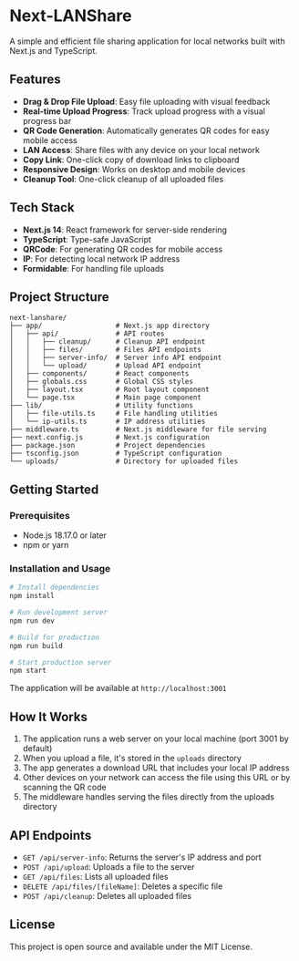 # Next-LANShare

A simple and efficient file sharing application for local networks built with Next.js and TypeScript.

## Features

- **Drag & Drop File Upload**: Easy file uploading with visual feedback
- **Real-time Upload Progress**: Track upload progress with a visual progress bar
- **QR Code Generation**: Automatically generates QR codes for easy mobile access
- **LAN Access**: Share files with any device on your local network
- **Copy Link**: One-click copy of download links to clipboard
- **Responsive Design**: Works on desktop and mobile devices
- **Cleanup Tool**: One-click cleanup of all uploaded files

## Tech Stack

- **Next.js 14**: React framework for server-side rendering
- **TypeScript**: Type-safe JavaScript
- **QRCode**: For generating QR codes for mobile access
- **IP**: For detecting local network IP address
- **Formidable**: For handling file uploads

## Project Structure

```
next-lanshare/
├── app/                  # Next.js app directory
│   ├── api/              # API routes
│   │   ├── cleanup/      # Cleanup API endpoint
│   │   ├── files/        # Files API endpoints
│   │   ├── server-info/  # Server info API endpoint
│   │   └── upload/       # Upload API endpoint
│   ├── components/       # React components
│   ├── globals.css       # Global CSS styles
│   ├── layout.tsx        # Root layout component
│   └── page.tsx          # Main page component
├── lib/                  # Utility functions
│   ├── file-utils.ts     # File handling utilities
│   └── ip-utils.ts       # IP address utilities
├── middleware.ts         # Next.js middleware for file serving
├── next.config.js        # Next.js configuration
├── package.json          # Project dependencies
├── tsconfig.json         # TypeScript configuration
└── uploads/              # Directory for uploaded files
```

## Getting Started

### Prerequisites

- Node.js 18.17.0 or later
- npm or yarn

### Installation and Usage

```bash
# Install dependencies
npm install

# Run development server
npm run dev

# Build for production
npm run build

# Start production server
npm start
```

The application will be available at `http://localhost:3001`

## How It Works

1. The application runs a web server on your local machine (port 3001 by default)
2. When you upload a file, it's stored in the `uploads` directory
3. The app generates a download URL that includes your local IP address
4. Other devices on your network can access the file using this URL or by scanning the QR code
5. The middleware handles serving the files directly from the uploads directory

## API Endpoints

- `GET /api/server-info`: Returns the server's IP address and port
- `POST /api/upload`: Uploads a file to the server
- `GET /api/files`: Lists all uploaded files
- `DELETE /api/files/[fileName]`: Deletes a specific file
- `POST /api/cleanup`: Deletes all uploaded files

## License

This project is open source and available under the MIT License.
